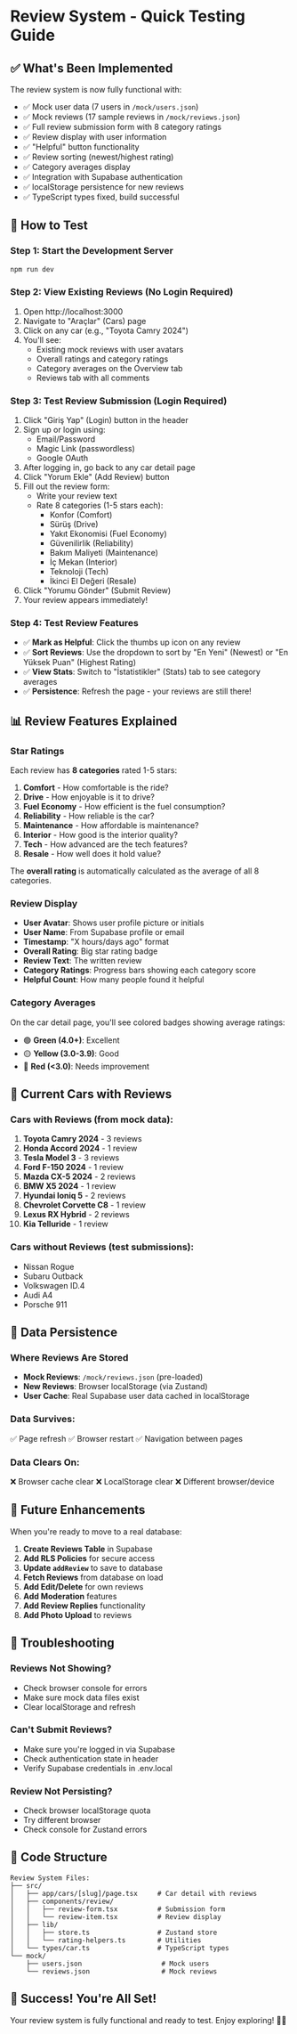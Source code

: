 # Review System - Quick Testing Guide

## ✅ What's Been Implemented

The review system is now fully functional with:
- ✅ Mock user data (7 users in `/mock/users.json`)
- ✅ Mock reviews (17 sample reviews in `/mock/reviews.json`)
- ✅ Full review submission form with 8 category ratings
- ✅ Review display with user information
- ✅ "Helpful" button functionality
- ✅ Review sorting (newest/highest rating)
- ✅ Category averages display
- ✅ Integration with Supabase authentication
- ✅ localStorage persistence for new reviews
- ✅ TypeScript types fixed, build successful

## 🚀 How to Test

### Step 1: Start the Development Server
```bash
npm run dev
```

### Step 2: View Existing Reviews (No Login Required)
1. Open http://localhost:3000
2. Navigate to "Araçlar" (Cars) page
3. Click on any car (e.g., "Toyota Camry 2024")
4. You'll see:
   - Existing mock reviews with user avatars
   - Overall ratings and category ratings
   - Category averages on the Overview tab
   - Reviews tab with all comments

### Step 3: Test Review Submission (Login Required)
1. Click "Giriş Yap" (Login) button in the header
2. Sign up or login using:
   - Email/Password
   - Magic Link (passwordless)
   - Google OAuth
3. After logging in, go back to any car detail page
4. Click "Yorum Ekle" (Add Review) button
5. Fill out the review form:
   - Write your review text
   - Rate 8 categories (1-5 stars each):
     * Konfor (Comfort)
     * Sürüş (Drive)
     * Yakıt Ekonomisi (Fuel Economy)
     * Güvenilirlik (Reliability)
     * Bakım Maliyeti (Maintenance)
     * İç Mekan (Interior)
     * Teknoloji (Tech)
     * İkinci El Değeri (Resale)
6. Click "Yorumu Gönder" (Submit Review)
7. Your review appears immediately!

### Step 4: Test Review Features
- ✅ **Mark as Helpful**: Click the thumbs up icon on any review
- ✅ **Sort Reviews**: Use the dropdown to sort by "En Yeni" (Newest) or "En Yüksek Puan" (Highest Rating)
- ✅ **View Stats**: Switch to "İstatistikler" (Stats) tab to see category averages
- ✅ **Persistence**: Refresh the page - your reviews are still there!

## 📊 Review Features Explained

### Star Ratings
Each review has **8 categories** rated 1-5 stars:
1. **Comfort** - How comfortable is the ride?
2. **Drive** - How enjoyable is it to drive?
3. **Fuel Economy** - How efficient is the fuel consumption?
4. **Reliability** - How reliable is the car?
5. **Maintenance** - How affordable is maintenance?
6. **Interior** - How good is the interior quality?
7. **Tech** - How advanced are the tech features?
8. **Resale** - How well does it hold value?

The **overall rating** is automatically calculated as the average of all 8 categories.

### Review Display
- **User Avatar**: Shows user profile picture or initials
- **User Name**: From Supabase profile or email
- **Timestamp**: "X hours/days ago" format
- **Overall Rating**: Big star rating badge
- **Review Text**: The written review
- **Category Ratings**: Progress bars showing each category score
- **Helpful Count**: How many people found it helpful

### Category Averages
On the car detail page, you'll see colored badges showing average ratings:
- 🟢 **Green (4.0+)**: Excellent
- 🟡 **Yellow (3.0-3.9)**: Good
- 🔴 **Red (<3.0)**: Needs improvement

## 🎨 Current Cars with Reviews

### Cars with Reviews (from mock data):
1. **Toyota Camry 2024** - 3 reviews
2. **Honda Accord 2024** - 1 review
3. **Tesla Model 3** - 3 reviews
4. **Ford F-150 2024** - 1 review
5. **Mazda CX-5 2024** - 2 reviews
6. **BMW X5 2024** - 1 review
7. **Hyundai Ioniq 5** - 2 reviews
8. **Chevrolet Corvette C8** - 1 review
9. **Lexus RX Hybrid** - 2 reviews
10. **Kia Telluride** - 1 review

### Cars without Reviews (test submissions):
- Nissan Rogue
- Subaru Outback
- Volkswagen ID.4
- Audi A4
- Porsche 911

## 💾 Data Persistence

### Where Reviews Are Stored
- **Mock Reviews**: `/mock/reviews.json` (pre-loaded)
- **New Reviews**: Browser localStorage (via Zustand)
- **User Cache**: Real Supabase user data cached in localStorage

### Data Survives:
✅ Page refresh
✅ Browser restart
✅ Navigation between pages

### Data Clears On:
❌ Browser cache clear
❌ LocalStorage clear
❌ Different browser/device

## 🔮 Future Enhancements

When you're ready to move to a real database:

1. **Create Reviews Table** in Supabase
2. **Add RLS Policies** for secure access
3. **Update `addReview`** to save to database
4. **Fetch Reviews** from database on load
5. **Add Edit/Delete** for own reviews
6. **Add Moderation** features
7. **Add Review Replies** functionality
8. **Add Photo Upload** to reviews

## 🐛 Troubleshooting

### Reviews Not Showing?
- Check browser console for errors
- Make sure mock data files exist
- Clear localStorage and refresh

### Can't Submit Reviews?
- Make sure you're logged in via Supabase
- Check authentication state in header
- Verify Supabase credentials in .env.local

### Review Not Persisting?
- Check browser localStorage quota
- Try different browser
- Check console for Zustand errors

## 📝 Code Structure

```
Review System Files:
├── src/
│   ├── app/cars/[slug]/page.tsx     # Car detail with reviews
│   ├── components/review/
│   │   ├── review-form.tsx          # Submission form
│   │   └── review-item.tsx          # Review display
│   ├── lib/
│   │   ├── store.ts                 # Zustand store
│   │   └── rating-helpers.ts        # Utilities
│   └── types/car.ts                 # TypeScript types
└── mock/
    ├── users.json                    # Mock users
    └── reviews.json                  # Mock reviews
```

## 🎉 Success! You're All Set!

Your review system is fully functional and ready to test. Enjoy exploring! 🚗💨

